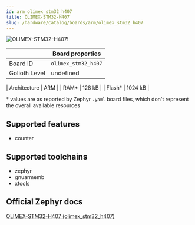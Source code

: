 ```yaml
---
id: arm_olimex_stm32_h407
title: OLIMEX-STM32-H407
slug: /hardware/catalog/boards/arm/olimex_stm32_h407
---
```


[//]: # (This is an auto-generated file, do not edit! Changes to it will be lost upon re-generation)

![OLIMEX-STM32-H407!](/img/boards/arm/olimex_stm32_h407.jpg "OLIMEX-STM32-H407")

|                | Board properties     |
| -------------  | -------------------- |
| Board ID       | `olimex_stm32_h407` |
| Golioth Level  | undefined       |

| Architecture   | ARM |
| RAM*           | 128 kB |
| Flash*         | 1024 kB |

\* values are as reported by Zephyr `.yaml` board files, which don't represent the overall available resources



## Supported features

* counter

## Supported toolchains

* zephyr
* gnuarmemb
* xtools

## Official Zephyr docs

[OLIMEX-STM32-H407 (olimex_stm32_h407)](https://docs.zephyrproject.org/latest/boards/arm/olimex_stm32_h407/doc/index.html)
